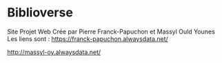 # Biblioverse
Site Projet Web
Crée par Pierre Franck-Papuchon et Massyl Ould Younes 
Les liens sont : 
https://franck-papuchon.alwaysdata.net/

http://massyl-oy.alwaysdata.net/
